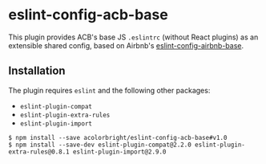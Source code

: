 # eslint-config-acb-base

This plugin provides ACB's base JS `.eslintrc` (without React plugins) as an extensible shared config, based on Airbnb's
[eslint-config-airbnb-base](https://github.com/airbnb/javascript/tree/master/packages/eslint-config-airbnb-base).

## Installation

The plugin requires `eslint` and the following other packages:
  - `eslint-plugin-compat`
  - `eslint-plugin-extra-rules`
  - `eslint-plugin-import`

```shell
$ npm install --save acolorbright/eslint-config-acb-base#v1.0
$ npm install --save-dev eslint-plugin-compat@2.2.0 eslint-plugin-extra-rules@0.8.1 eslint-plugin-import@2.9.0
```
